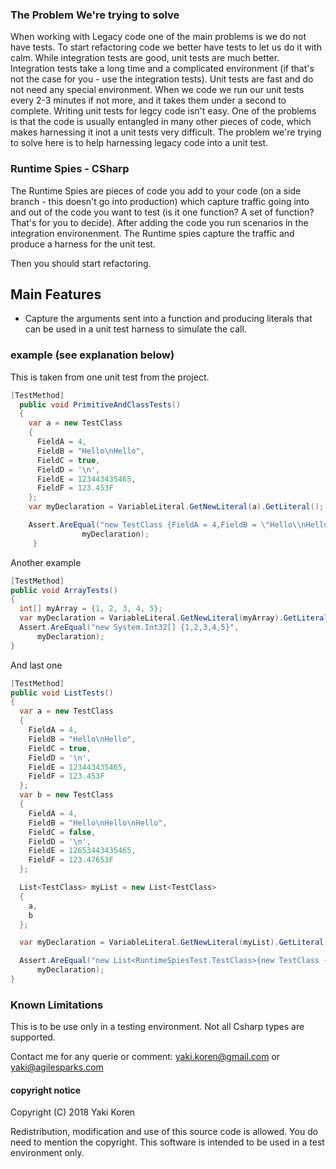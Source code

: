 ### The Problem We're trying to solve

When working with Legacy code one of the main problems is we do not have tests. To start refactoring code we better have tests to let us do it with calm.
While integration tests are good, unit tests are much better. Integration tests take a long time and a complicated environment (if that's not the case for you - use the integration tests). Unit tests are fast and do not need any special environment. When we code we run our unit tests every 2-3 minutes if not more, and it takes them under a second to complete.
Writing unit tests for legcy code isn't easy. One of the problems is that the code is usually entangled in many other pieces of code, which makes harnessing it inot a unit tests very difficult.
The problem we're trying to solve here is to help harnessing legacy code into a unit test.

### Runtime Spies - CSharp
The Runtime Spies are pieces of code you add to your code (on a side branch - this doesn't go into production) which capture traffic going into and out of the code you want to test (is it one function? A set of function? That's for you to decide).
After adding the code you run scenarios in the integration environenment. The Runtime spies capture the traffic and produce a harness for the unit test.

Then you should start refactoring.

## Main Features
- Capture the arguments sent into a function and producing literals that can be used in a unit test harness to simulate the call.

### example (see explanation below)
This is taken from one unit test from the project. 
```cs
[TestMethod]
  public void PrimitiveAndClassTests()
  {
    var a = new TestClass
    {
      FieldA = 4,
      FieldB = "Hello\nHello",
      FieldC = true,
      FieldD = '\n',
      FieldE = 123443435465,
      FieldF = 123.453F
    };
    var myDeclaration = VariableLiteral.GetNewLiteral(a).GetLiteral(); //That's the API currently supported

    Assert.AreEqual("new TestClass {FieldA = 4,FieldB = \"Hello\\nHello\",FieldC = true,FieldD = '\\n',FieldE = 123443435465,FieldF = 123.453F}",
                myDeclaration);
     }
```
Another example
```cs
[TestMethod]
public void ArrayTests()
{
  int[] myArray = {1, 2, 3, 4, 5};
  var myDeclaration = VariableLiteral.GetNewLiteral(myArray).GetLiteral();
  Assert.AreEqual("new System.Int32[] {1,2,3,4,5}",
      myDeclaration);
}
```
And last one
```cs
[TestMethod]
public void ListTests()
{
  var a = new TestClass
  {
    FieldA = 4,
    FieldB = "Hello\nHello",
    FieldC = true,
    FieldD = '\n',
    FieldE = 123443435465,
    FieldF = 123.453F
  };
  var b = new TestClass
  {
    FieldA = 4,
    FieldB = "Hello\nHello\nHello",
    FieldC = false,
    FieldD = '\n',
    FieldE = 12653443435465,
    FieldF = 123.47653F
  };

  List<TestClass> myList = new List<TestClass>
  {
    a,
    b
  };

  var myDeclaration = VariableLiteral.GetNewLiteral(myList).GetLiteral();

  Assert.AreEqual("new List<RuntimeSpiesTest.TestClass>{new TestClass {FieldA = 4,FieldB = \"Hello\\nHello\",FieldC = true,FieldD = \'\\n\',FieldE = 123443435465,FieldF = 123.453F},new TestClass {FieldA = 4,FieldB = \"Hello\\nHello\\nHello\",FieldC = false,FieldD = \'\\n\',FieldE = 12653443435465,FieldF = 123.4765F}}",
      myDeclaration);
}
```
### Known Limitations
This is to be use only in a testing environment. Not all Csharp types are supported.

Contact me for any querie or comment: yaki.koren@gmail.com or yaki@agilesparks.com

#### copyright notice

Copyright (C) 2018 Yaki Koren
 
Redistribution, modification and use of this source code is allowed. You do need to mention the copyright.
This software is intended to be used in a test environment only.
